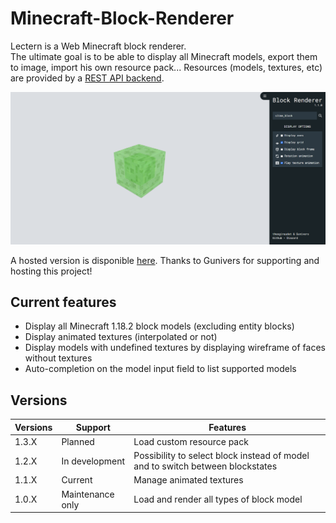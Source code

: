 # Minecraft-Block-Renderer

Lectern is a Web Minecraft block renderer.  
The ultimate goal is to be able to display all Minecraft models, export them to image, import his own resource pack...
Resources (models, textures, etc) are provided by a [REST API backend](https://github.com/Dispenser-Projects/Dispenser-API).

![](/docs/images/main_image.png)

A hosted version is disponible [here](https://dispenser.gunivers.net/block-renderer/). Thanks to Gunivers for supporting and hosting this project!

## Current features
- Display all Minecraft 1.18.2 block models (excluding entity blocks)
- Display animated textures (interpolated or not)
- Display models with undefined textures by displaying wireframe of faces without textures
- Auto-completion on the model input field to list supported models

## Versions

|  Versions | Support          |                                    Features                                    |
|-----------|------------------|--------------------------------------------------------------------------------|
| 1.3.X     | Planned          | Load custom resource pack                                                      |
| 1.2.X     | In development   | Possibility to select block instead of model and to switch between blockstates |
| 1.1.X     | Current          | Manage animated textures                                                       |
| 1.0.X     | Maintenance only | Load and render all types of block model                                       |

